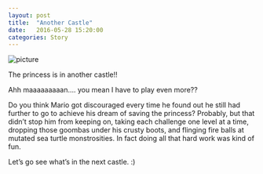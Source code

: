 ```yaml
---
layout: post
title:  "Another Castle"
date:   2016-05-28 15:20:00
categories: Story
---
```

![picture]({{site.github.url}}/assets/160526-anotherCastle.jpg)

The princess is in another castle!!

Ahh maaaaaaaaan…. you mean I have to play even more?? 

Do you think Mario got discouraged every time he found out he still had further to go to achieve his dream of saving the princess? Probably, but that didn’t stop him from keeping on, taking each challenge one level at a time, dropping those goombas under his crusty boots, and flinging fire balls at mutated sea turtle monstrosities. In fact doing all that hard work was kind of fun.

Let’s go see what’s in the next castle. :) 

